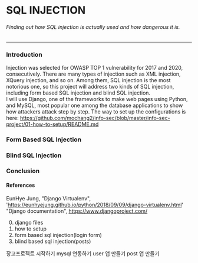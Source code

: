 # SQL INJECTION
###### Finding out how SQL injection is actually used and how dangerous it is.
------------------

### Introduction
Injection was selected for OWASP TOP 1 vulnerability for 2017 and 2020, consecutively. There are many types of injection such as XML injection, XQuery injection, and so on. Among them, SQL injection is the most notorious one, so this project will address two kinds of SQL injection, including form based SQL injection and blind SQL injection.  
I will use Django, one of the frameworks to make web pages using Python, and MySQL, most popular one among the database applications to show how attackers attack step by step. The way to set up the configurations is here: <https://github.com/mochang2/info-sec/blob/master/info-sec-project/01-how-to-setup/README.md>

### Form Based SQL Injection

### Blind SQL Injection

### Conclusion

#### References
EunHye Jung, "Django Virtualenv", 'https://eunhyejung.github.io/python/2018/09/09/django-virtualenv.html'  
"Django documentation", https://www.djangoproject.com/


00. django files
01. how to setup
02. form based sql injection(login form)
03. blind based sql injection(posts)


장고프로젝트 시작하기
mysql 연동하기
user 앱 만들기
post 앱 만들기
